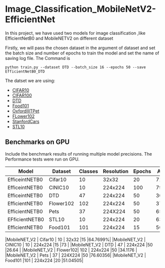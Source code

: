 # Image_Classification_MobileNetV2-EfficientNet
In this project, we have used two models  for image classification ,like EfficientNetB0 and MobileNETV2 on different dataset 

Firstly, we will pass the chosen dataset in the argument  of dataset and set the batch size  and number of epochs to train the model and set the name of saving log file.
The Command is 
```
python train.py --dataset DTD --batch_size 16 --epochs 50 --save EfficientNetB0_DTD
```

The datset we are using:
* [CIFAR10](https://pytorch.org/vision/stable/generated/torchvision.datasets.CIFAR10.html#torchvision.datasets.CIFAR10)
* [CIFAR100](https://pytorch.org/vision/stable/generated/torchvision.datasets.CIFAR100.html#torchvision.datasets.CIFAR100)
* [DTD](https://pytorch.org/vision/stable/generated/torchvision.datasets.DTD.html#torchvision.datasets.DTD)
* [Food101](https://pytorch.org/vision/stable/generated/torchvision.datasets.Food101.html#torchvision.datasets.Food101)
* [OxfordIIITPet](https://pytorch.org/vision/stable/generated/torchvision.datasets.OxfordIIITPet.html#torchvision.datasets.OxfordIIITPet)
* [FLower102](https://pytorch.org/vision/stable/generated/torchvision.datasets.Flowers102.html#torchvision.datasets.Flowers102)
* [StanfordCars](https://pytorch.org/vision/stable/generated/torchvision.datasets.StanfordCars.html#torchvision.datasets.StanfordCars)
* [STL10](https://pytorch.org/vision/stable/generated/torchvision.datasets.STL10.html#torchvision.datasets.STL10)


## Benchmarks on GPU
Include the benchmark results of running multiple model precisions. 
 The Performance tests were run on GPU.


|     Model    | Dataset  | Classes|Resolution| Epochs|Accuracy|
---------------|----------|--------|----------|-------|--------|
|EfficeintNETB0| Cifar10  | 10     | 32x32    |20     |71.1999%|
|EfficeintNETB0| CINIC10  | 10     | 224x224  |100    |79.5578%|
|EfficeintNETB0| DTD      | 47     | 224x224  |50     |30.2127 |
|EfficientNETB0| Flower102| 102    | 224x224  |50     |37.25490|
|EfficientNETB0| Pets     | 37     | 224X224  |50     |65.16304|
|EFficientNETB0| STL10    |10      | 224x224  |20     |63.00004|
|EfficientNETB0| Food101  |101     | 224x224  |15     |50.82508|



|MobileNET_V2  | Cifar10  | 10     | 32x32    |15     |64.7699%|
|MobileNET_V2  | CINIC10  | 10     | 224x224  |15     |73      |
|MobileNET_V2  | DTD      | 47     | 224x224  |50     |26.64   |
|MobileNET_V2  | Flower102| 102    | 224x224  |50     |34.1176 |
|MobileNET_V2  | Pets     | 37     | 224X224  |50     |76.60356|
|MobileNET_V2  | Food101  |101     | 224x224  |20     |51.04505|



